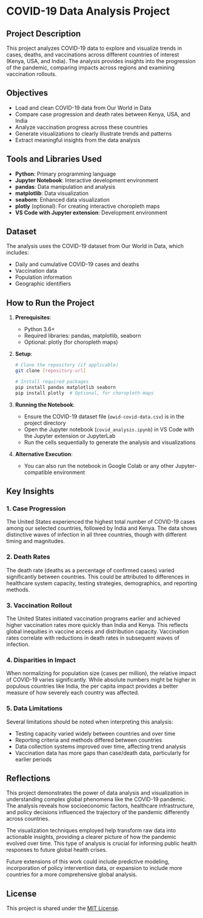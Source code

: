 # COVID-19 Data Analysis Project

## Project Description
This project analyzes COVID-19 data to explore and visualize trends in cases, deaths, and vaccinations across different countries of interest (Kenya, USA, and India). The analysis provides insights into the progression of the pandemic, comparing impacts across regions and examining vaccination rollouts.

## Objectives
- Load and clean COVID-19 data from Our World in Data
- Compare case progression and death rates between Kenya, USA, and India
- Analyze vaccination progress across these countries
- Generate visualizations to clearly illustrate trends and patterns
- Extract meaningful insights from the data analysis

## Tools and Libraries Used
- **Python**: Primary programming language
- **Jupyter Notebook**: Interactive development environment
- **pandas**: Data manipulation and analysis
- **matplotlib**: Data visualization
- **seaborn**: Enhanced data visualization
- **plotly** (optional): For creating interactive choropleth maps
- **VS Code with Jupyter extension**: Development environment

## Dataset
The analysis uses the COVID-19 dataset from Our World in Data, which includes:
- Daily and cumulative COVID-19 cases and deaths
- Vaccination data
- Population information
- Geographic identifiers

## How to Run the Project
1. **Prerequisites**:
   - Python 3.6+
   - Required libraries: pandas, matplotlib, seaborn
   - Optional: plotly (for choropleth maps)

2. **Setup**:
   ```bash
   # Clone the repository (if applicable)
   git clone [repository-url]
   
   # Install required packages
   pip install pandas matplotlib seaborn
   pip install plotly  # Optional, for choropleth maps
   ```

3. **Running the Notebook**:
   - Ensure the COVID-19 dataset file (`owid-covid-data.csv`) is in the project directory
   - Open the Jupyter notebook (`covid_analysis.ipynb`) in VS Code with the Jupyter extension or JupyterLab
   - Run the cells sequentially to generate the analysis and visualizations

4. **Alternative Execution**:
   - You can also run the notebook in Google Colab or any other Jupyter-compatible environment

## Key Insights

### 1. Case Progression
The United States experienced the highest total number of COVID-19 cases among our selected countries, followed by India and Kenya. The data shows distinctive waves of infection in all three countries, though with different timing and magnitudes.

### 2. Death Rates
The death rate (deaths as a percentage of confirmed cases) varied significantly between countries. This could be attributed to differences in healthcare system capacity, testing strategies, demographics, and reporting methods.

### 3. Vaccination Rollout
The United States initiated vaccination programs earlier and achieved higher vaccination rates more quickly than India and Kenya. This reflects global inequities in vaccine access and distribution capacity. Vaccination rates correlate with reductions in death rates in subsequent waves of infection.

### 4. Disparities in Impact
When normalizing for population size (cases per million), the relative impact of COVID-19 varies significantly. While absolute numbers might be higher in populous countries like India, the per capita impact provides a better measure of how severely each country was affected.

### 5. Data Limitations
Several limitations should be noted when interpreting this analysis:
- Testing capacity varied widely between countries and over time
- Reporting criteria and methods differed between countries
- Data collection systems improved over time, affecting trend analysis
- Vaccination data has more gaps than case/death data, particularly for earlier periods

## Reflections
This project demonstrates the power of data analysis and visualization in understanding complex global phenomena like the COVID-19 pandemic. The analysis reveals how socioeconomic factors, healthcare infrastructure, and policy decisions influenced the trajectory of the pandemic differently across countries.

The visualization techniques employed help transform raw data into actionable insights, providing a clearer picture of how the pandemic evolved over time. This type of analysis is crucial for informing public health responses to future global health crises.

Future extensions of this work could include predictive modeling, incorporation of policy intervention data, or expansion to include more countries for a more comprehensive global analysis.

## License
This project is shared under the [MIT License](LICENSE).
